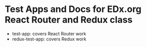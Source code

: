 # Test Apps and Docs for EDx.org React Router and Redux class

- test-app: covers React Router work
- redux-test-app: covers Redux work